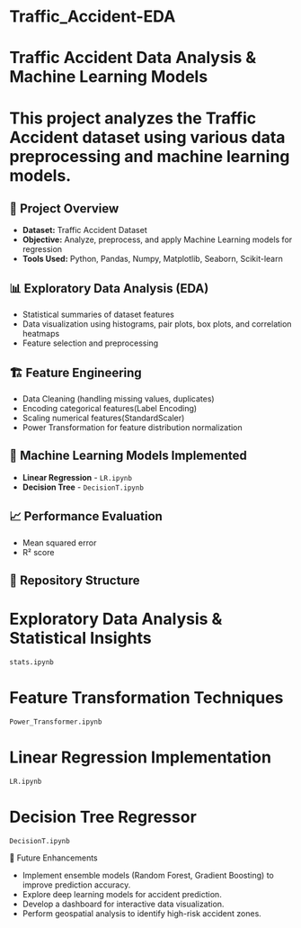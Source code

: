 # Traffic_Accident-EDA
# Traffic Accident Data Analysis & Machine Learning Models
# This project analyzes the Traffic Accident dataset using various data preprocessing and machine learning models.

## 📌 Project Overview
 -  **Dataset:** Traffic Accident Dataset
 -  **Objective:** Analyze, preprocess, and apply Machine Learning models for regression
 -  **Tools Used:**  Python, Pandas, Numpy, Matplotlib, Seaborn, Scikit-learn

## 📊 Exploratory Data Analysis (EDA)
 - Statistical summaries of dataset features
 - Data visualization using histograms, pair plots, box plots, and correlation heatmaps
 - Feature selection and preprocessing

 ## 🏗️ Feature Engineering
  - Data Cleaning (handling missing values, duplicates)
  - Encoding categorical features(Label Encoding)
  - Scaling numerical features(StandardScaler)
  - Power Transformation for feature distribution normalization

## 🤖 Machine Learning Models Implemented
  -  **Linear Regression** - `LR.ipynb`
  -  **Decision Tree** - `DecisionT.ipynb`

## 📈  Performance Evaluation
  - Mean squared error
  - R² score

## 📂 Repository Structure
 # Exploratory Data Analysis & Statistical Insights  
    stats.ipynb
 # Feature Transformation Techniques 
    Power_Transformer.ipynb
 # Linear Regression Implementation
    LR.ipynb
 # Decision Tree Regressor
    DecisionT.ipynb

   📌 Future Enhancements
  - Implement ensemble models (Random Forest, Gradient Boosting) to improve prediction accuracy.
  - Explore deep learning models for accident prediction.
  - Develop a dashboard for interactive data visualization.
  - Perform geospatial analysis to identify high-risk accident zones.

